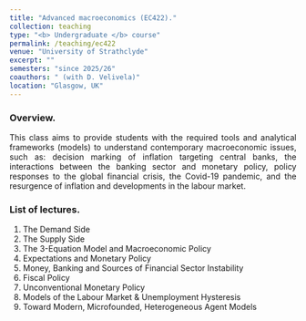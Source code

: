 ```yaml
---
title: "Advanced macroeconomics (EC422)."
collection: teaching
type: "<b> Undergraduate </b> course"
permalink: /teaching/ec422
venue: "University of Strathclyde"
excerpt: ""
semesters: "since 2025/26"
coauthors: " (with D. Velivela)"
location: "Glasgow, UK"
---
```


### Overview.
<p align="justify"> This class aims to provide students with the required tools and analytical frameworks (models) to understand contemporary macroeconomic issues, such as: decision marking of inflation targeting central banks, the interactions between the banking sector and monetary policy, policy responses to the global financial crisis, the Covid-19 pandemic, and the resurgence of inflation and developments in the labour market.</p>


### List of lectures.
1. The Demand Side 
2. The Supply Side
3. The 3-Equation Model and Macroeconomic Policy 
4. Expectations and Monetary Policy
5. Money, Banking and Sources of Financial Sector Instability 
6. Fiscal Policy 
7. Unconventional Monetary Policy 
8. Models of the Labour Market & Unemployment Hysteresis 
9. Toward Modern, Microfounded, Heterogeneous Agent Models
